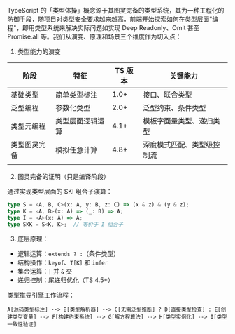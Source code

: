 TypeScript 的「类型体操」概念源于其图灵完备的类型系统，其为一种工程化的防御手段，随项目对类型安全要求越来越高，前端开始探索如何在类型层面"编程"，即用类型系统来解决实际问题如实现 Deep Readonly、Omit 甚至 Promise.all 等。我们从演变、原理和场景三个维度作为切入点：

1. 类型能力的演变

| 阶段     | 特征       | TS 版本 | 关键能力          |
| ------ | -------- | ----- | ------------- |
| 基础类型   | 简单类型标注   | 1.0+  | 接口、联合类型       |
| 泛型编程   | 参数化类型    | 2.0+  | 泛型约束、条件类型     |
| 类型元编程  | 类型层面逻辑运算 | 4.1+  | 模板字面量类型、递归类型  |
| 类型图灵完备 | 模拟任意计算   | 4.8+  | 深度模式匹配、类型级控制流 |
|        |          |       |               |

2. 图灵完备的证明（只是编译阶段）

通过实现类型层面的 SKI 组合子演算：

```ts
type S = <A, B, C>(x: A, y: B, z: C) => (x & z) & (y & z);
type K = <A, B>(x: A) => (_: B) => A;
type I = <A>(x: A) => A;
type SKK = S<K, K>;  // 等价于 I 组合子
```

3. 底层原理：

- 逻辑运算：`extends ? :`（条件类型）
- 结构操作：`keyof`、`T[K]` 和 `infer`
- 集合运算：`|` 并 `&` 交
- 递归控制：尾递归优化（TS 4.5+）

类型推导引擎工作流程：

```
A[源码类型标注] --> B[类型解析器] --> C[无需泛型推断] ? D[直接类型检查] : E[创建类型变量] --> F[构建约束系统] --> G[解方程算法] --> H[类型实例化] --> I[类型一致性验证]
```
